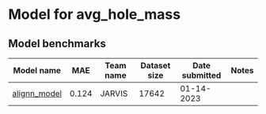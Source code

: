 # Model for avg_hole_mass

<h2>Model benchmarks</h2>

<table style="width:100%" id="j_table">
 <thead>
  <tr>
    <th>Model name</th>
   <!-- <th>Method</th>-->
    <th>MAE</th>
    <th>Team name</th>
    <th>Dataset size</th>
    <th>Date submitted</th>
    <th>Notes</th>
  </tr>
 </thead>
<!--table_content--><tr><td><a href="https://github.com/usnistgov/alignn" target="_blank">alignn_model</a></td><td>0.124</td><td>JARVIS</td><td>17642</td><td>01-14-2023</td><td></td></tr><!--table_content-->
</table>